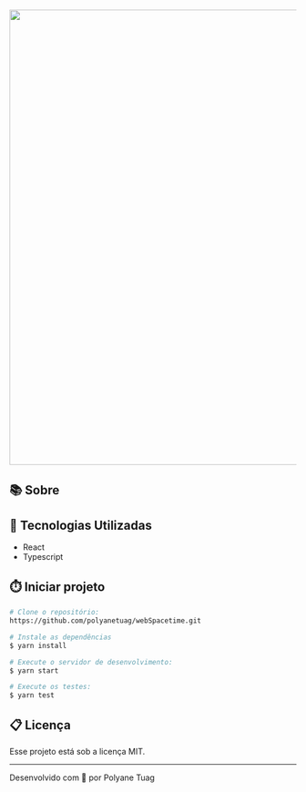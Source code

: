 <h1 align="center"></h1>

<div align="center">
    <img width='800' src="">
</div>

## 📚 Sobre



## 🚀 Tecnologias Utilizadas
- React
- Typescript
  

## ⏱️ Iniciar projeto

```bash
# Clone o repositório:
https://github.com/polyanetuag/webSpacetime.git

# Instale as dependências
$ yarn install

# Execute o servidor de desenvolvimento:
$ yarn start

# Execute os testes:
$ yarn test

```

## 📋 Licença
Esse projeto está sob a licença MIT. 

---

Desenvolvido com 💜 por Polyane Tuag


